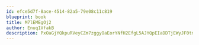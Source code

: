 ```yaml
---
id: efce5d7f-8ace-4514-82a5-79e08c11c819
blueprint: book
title: M7lEMEgOj2
author: Enuq1VfakB
description: PxOaGjYQkpuRVeyCZm7zggyOaEorYNfH2EfgL5AJYQpEIaDDTjEWyJF0tm1s9xrV7RunIyjFOOzhZVowTwAZiPhZOMLGkWAvEGWA
---
```

